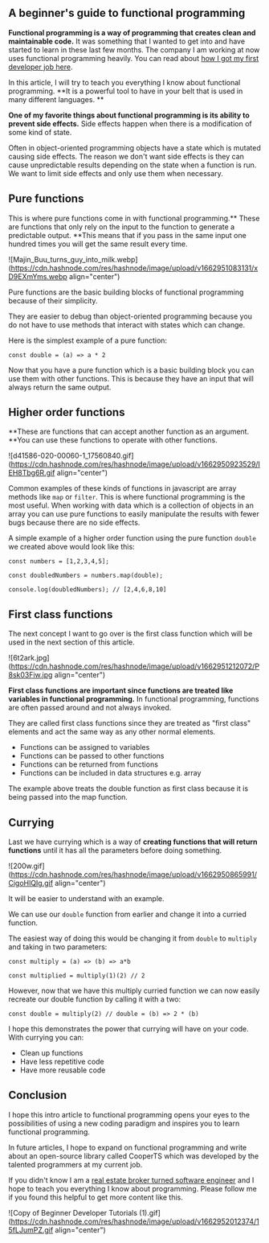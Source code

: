 ## A beginner's guide to functional programming

**Functional programming is a way of programming that creates clean and maintainable code.** It was something that I wanted to get into and have started to learn in these last few months. The company I am working at now uses functional programming heavily. You can read about [how I got my first developer job here](https://www.blog.edmondhui.com/first-developer-job).

In this article, I will try to teach you everything I know about functional programming. **It is a powerful tool to have in your belt that is used in many different languages. **

**One of my favorite things about functional programming is its ability to prevent side effects.** Side effects happen when there is a modification of some kind of state. 

Often in object-oriented programming objects have a state which is mutated causing side effects. The reason we don't want side effects is they can cause unpredictable results depending on the state when a function is run. We want to limit side effects and only use them when necessary. 

## Pure functions

This is where pure functions come in with functional programming.** These are functions that only rely on the input to the function to generate a predictable output. **This means that if you pass in the same input one hundred times you will get the same result every time. 

![Majin_Buu_turns_guy_into_milk.webp](https://cdn.hashnode.com/res/hashnode/image/upload/v1662951083131/xD9EXmYms.webp align="center")

Pure functions are the basic building blocks of functional programming because of their simplicity. 

They are easier to debug than object-oriented programming because you do not have to use methods that interact with states which can change. 

Here is the simplest example of a pure function:

```
const double = (a) => a * 2
```
 
Now that you have a pure function which is a basic building block you can use them with other functions. This is because they have an input that will always return the same output. 

## Higher order functions

**These are functions that can accept another function as an argument. **You can use these functions to operate with other functions. 

![d41586-020-00060-1_17560840.gif](https://cdn.hashnode.com/res/hashnode/image/upload/v1662950923529/IEH8Tbg6R.gif align="center")

Common examples of these kinds of functions in javascript are array methods like `map` or `filter`. This is where functional programming is the most useful. When working with data which is a collection of objects in an array you can use pure functions to easily manipulate the results with fewer bugs because there are no side effects.

A simple example of a higher order function using the pure function `double` we created above would look like this:
```
const numbers = [1,2,3,4,5];

const doubledNumbers = numbers.map(double);

console.log(doubledNumbers); // [2,4,6,8,10]
```

## First class functions

The next concept I want to go over is the first class function which will be used in the next section of this article.

![6t2ark.jpg](https://cdn.hashnode.com/res/hashnode/image/upload/v1662951212072/P8sk03Fiw.jpg align="center")

**First class functions are important since functions are treated like variables in functional programming.** In functional programming, functions are often passed around and not always invoked. 

They are called first class functions since they are treated as "first class" elements and act the same way as any other normal elements.
- Functions can be assigned to variables
- Functions can be passed to other functions
- Functions can be returned from functions
- Functions can be included in data structures e.g. array

The example above treats the double function as first class because it is being passed into the map function.

## Currying 

Last we have currying which is a way of **creating functions that will return functions** until it has all the parameters before doing something.

![200w.gif](https://cdn.hashnode.com/res/hashnode/image/upload/v1662950865991/CigoHlQIg.gif align="center")

It will be easier to understand with an example.

We can use our `double` function from earlier and change it into a curried function.

The easiest way of doing this would be changing it from `double` to `multiply` and taking in two parameters:
```
const multiply = (a) => (b) => a*b

const multiplied = multiply(1)(2) // 2
```
However, now that we have this multiply curried function we can now easily recreate our double function by calling it with a two:
```
const double = multiply(2) // double = (b) => 2 * (b)
```

I hope this demonstrates the power that currying will have on your code. With currying you can:
- Clean up functions
- Have less repetitive code
- Have more reusable code

## Conclusion

I hope this intro article to functional programming opens your eyes to the possibilities of using a new coding paradigm and inspires you to learn functional programming. 

In future articles, I hope to expand on functional programming and write about an open-source library called CooperTS which was developed by the talented programmers at my current job. 

If you didn't know I am a [real estate broker turned software engineer](https://www.blog.edmondhui.com/software-engineer-in-3-months) and I hope to teach you everything I know about programming. Please follow me if you found this helpful to get more content like this. 

![Copy of Beginner Developer Tutorials (1).gif](https://cdn.hashnode.com/res/hashnode/image/upload/v1662952012374/15fLJumPZ.gif align="center")
